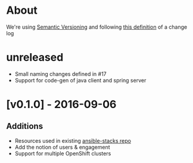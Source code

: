 # About
We're using [Semantic Versioning](http://semver.org/) and following [this definition](http://keepachangelog.com/en/0.3.0/) of a change log

# unreleased
- Small naming changes defined in #17
- Support for code-gen of java client and spring server


# [v0.1.0] - 2016-09-06

## Additions
- Resources used in existing [ansible-stacks repo](https://github.com/rht-labs/ansible-stacks/blob/master/roles/create-openshift-resources/tests/openshift_resources.json)
- Add the notion of users & engagement
- Support for multiple OpenShift clusters